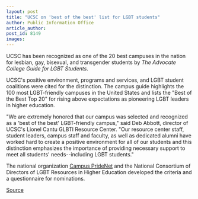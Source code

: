 ```yaml
---
layout: post
title: "UCSC on 'best of the best' list for LGBT students"
author: Public Information Office
article_author: 
post_id: 8149
images:
---
```


<a name="content" id="content"></a>
<p>
  UCSC has been recognized as one of the 20 best campuses in the nation for lesbian, gay, bisexual, and transgender students by <i>The Advocate College Guide for LGBT Students</i>.
</p>
<p>
  UCSC's positive environment, programs and services, and LGBT student coalitions were cited for the distinction. The campus guide highlights the 100 most LGBT-friendly campuses in the United States and lists the "Best of the Best Top 20" for rising above expectations as pioneering LGBT leaders in higher education.
</p>
<p>
  "We are extremely honored that our campus was selected and recognized as a 'best of the best' LGBT-friendly campus," said Deb Abbott, director of UCSC's Lionel Cantu GLBTI Resource Center. "Our resource center staff, student leaders, campus staff and faculty, as well as dedicated alumni have worked hard to create a positive environment for all of our students and this distinction emphasizes the importance of providing necessary support to meet all students' needs--including LGBT students."
</p>
<p>
  The national organization <a href="http://www.campuspride.net/">Campus PrideNet</a> and the National Consortium of Directors of LGBT Resources in Higher Education developed the criteria and a questionnaire for nominations.
</p>
<p><a href="http://www1.ucsc.edu/currents/06-07/08-14/guide.asp" title="Permalink to guide">Source</a></p>
